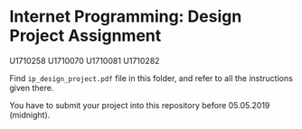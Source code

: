 # Internet Programming: Design Project Assignment

U1710258    U1710070    U1710081    U1710282

Find `ip_design_project.pdf` file in this folder, and refer to all the instructions given there. 

You have to submit your project into this repository before 05.05.2019 (midnight).

